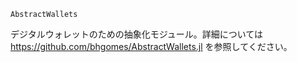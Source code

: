 ```
AbstractWallets
```

デジタルウォレットのための抽象化モジュール。詳細については https://github.com/bhgomes/AbstractWallets.jl を参照してください。
